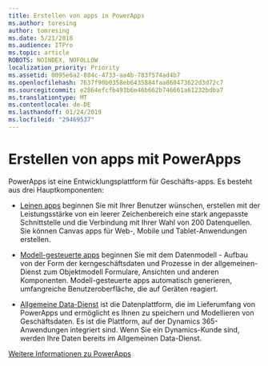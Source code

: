 ```yaml
---
title: Erstellen von apps in PowerApps
ms.author: toresing
author: tomresing
ms.date: 5/21/2018
ms.audience: ITPro
ms.topic: article
ROBOTS: NOINDEX, NOFOLLOW
localization_priority: Priority
ms.assetid: 0095e6a2-884c-4733-aa4b-783f574ad4b7
ms.openlocfilehash: 7637f90b0358eb6435884faa860473622d3d72c7
ms.sourcegitcommit: e2864efcfb493b6e46b662b746661a61232bdba7
ms.translationtype: MT
ms.contentlocale: de-DE
ms.lasthandoff: 01/24/2019
ms.locfileid: "29469537"
---
```

# <a name="create-apps-with-powerapps"></a>Erstellen von apps mit PowerApps

PowerApps ist eine Entwicklungsplattform für Geschäfts-apps. Es besteht aus drei Hauptkomponenten: 
  
- [Leinen apps](https://go.microsoft.com/fwlink/?linkid=874495) beginnen Sie mit Ihrer Benutzer wünschen, erstellen mit der Leistungsstärke von ein leerer Zeichenbereich eine stark angepasste Schnittstelle und die Verbindung mit Ihrer Wahl von 200 Datenquellen. Sie können Canvas apps für Web-, Mobile und Tablet-Anwendungen erstellen. 
    
- [Modell-gesteuerte apps](https://go.microsoft.com/fwlink/?linkid=874496) beginnen Sie mit dem Datenmodell - Aufbau von der Form der kerngeschäftsdaten und Prozesse in der allgemeinen-Dienst zum Objektmodell Formulare, Ansichten und anderen Komponenten. Modell-gesteuerte apps automatisch generieren, umfangreiche Benutzeroberfläche, die auf Geräten reagiert. 
    
- [Allgemeine Data-Dienst](https://go.microsoft.com/fwlink/?linkid=874497) ist die Datenplattform, die im Lieferumfang von PowerApps und ermöglicht es Ihnen zu speichern und Modellieren von Geschäftsdaten. Es ist die Plattform, auf der Dynamics 365-Anwendungen integriert sind. Wenn Sie ein Dynamics-Kunde sind, werden Ihre Daten bereits im Allgemeinen Data-Dienst. 
    
[Weitere Informationen zu PowerApps](https://go.microsoft.com/fwlink/?linkid=874498)
  

